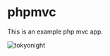 # phpmvc

This is an example php mvc app.


![tokyonight][tokyonight_repo] 
  
[tokyonight]: https://github-readme-stats.vercel.app/api?username=nastanford&show_icons=true&hide=contribs,prs&cache_seconds=86400&theme=tokyonight
[tokyonight_repo]: https://github-readme-stats.vercel.app/api/pin/?username=nastanford&repo=phpmvc&cache_seconds=86400&theme=tokyonight



